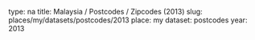 type: na
title: Malaysia / Postcodes / Zipcodes (2013)
slug: places/my/datasets/postcodes/2013
place: my
dataset: postcodes
year: 2013
